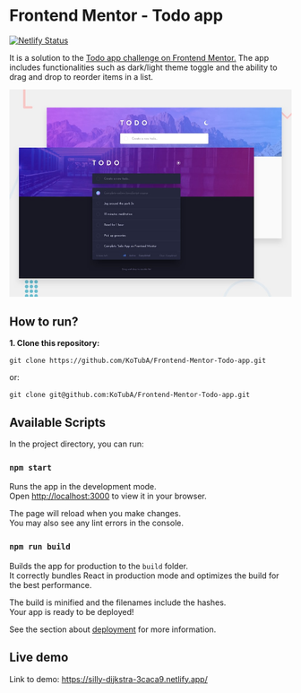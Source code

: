 # Frontend Mentor - Todo app

[![Netlify Status](https://api.netlify.com/api/v1/badges/5337c682-ba48-468c-8396-e09575f16b12/deploy-status)](https://app.netlify.com/sites/silly-dijkstra-3caca9/deploys)

It is a solution to the [Todo app challenge on Frontend Mentor.](https://www.frontendmentor.io/challenges/todo-app-Su1_KokOW) The app includes functionalities such as dark/light theme toggle and the ability to drag and drop to reorder items in a list.

![Design preview for the Manage landing page coding challenge](./design/desktop-preview.jpg)

## How to run?

**1. Clone this repository:**

```
git clone https://github.com/KoTubA/Frontend-Mentor-Todo-app.git
```

or:

```
git clone git@github.com:KoTubA/Frontend-Mentor-Todo-app.git
```

## Available Scripts

In the project directory, you can run:

### `npm start`

Runs the app in the development mode.\
Open [http://localhost:3000](http://localhost:3000) to view it in your browser.

The page will reload when you make changes.\
You may also see any lint errors in the console.

### `npm run build`

Builds the app for production to the `build` folder.\
It correctly bundles React in production mode and optimizes the build for the best performance.

The build is minified and the filenames include the hashes.\
Your app is ready to be deployed!

See the section about [deployment](https://facebook.github.io/create-react-app/docs/deployment) for more information.

## Live demo

Link to demo: https://silly-dijkstra-3caca9.netlify.app/
